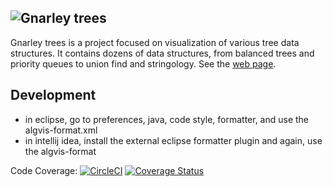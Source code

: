 ![Gnarley trees](http://people.ksp.sk/~kuko/img/gnarley.png)
----------------------------------

Gnarley trees is a project focused on visualization of various tree data structures. It contains dozens of data structures, from balanced trees and priority queues to union find and stringology.
See the [web page](http://people.ksp.sk/~kuko/gnarley-trees/).

Development
-----------
* in eclipse, go to preferences, java, code style, formatter, and use the algvis-format.xml
* in intellij idea, install the external eclipse formatter plugin and again, use the algvis-format

Code Coverage:
[![CircleCI](https://circleci.com/gh/duchuyctlk/alg-vis/tree/unit-test.svg?style=svg)](https://circleci.com/gh/duchuyctlk/alg-vis/tree/unit-test)
[![Coverage Status](https://coveralls.io/repos/github/duchuyctlk/alg-vis/badge.svg?branch=unit-test)](https://coveralls.io/github/duchuyctlk/alg-vis?branch=unit-test)

